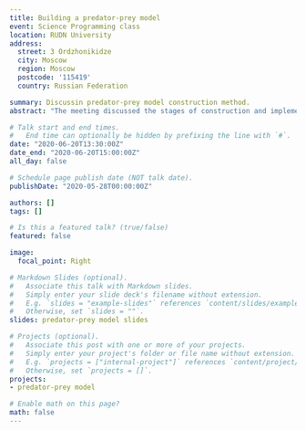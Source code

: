 ```yaml
---
title: Building a predator-prey model
event: Science Programming class
location: RUDN University
address: 
  street: 3 Ordzhonikidze
  city: Moscow
  region: Moscow
  postcode: '115419'
  country: Russian Federation

summary: Discussin predator-prey model construction method.
abstract: "The meeting discussed the stages of construction and implementation of the Predator-Prey model."

# Talk start and end times.
#   End time can optionally be hidden by prefixing the line with `#`.
date: "2020-06-20T13:30:00Z"
date_end: "2020-06-20T15:00:00Z"
all_day: false

# Schedule page publish date (NOT talk date).
publishDate: "2020-05-28T00:00:00Z"

authors: []
tags: []

# Is this a featured talk? (true/false)
featured: false

image:
  focal_point: Right

# Markdown Slides (optional).
#   Associate this talk with Markdown slides.
#   Simply enter your slide deck's filename without extension.
#   E.g. `slides = "example-slides"` references `content/slides/example-slides.md`.
#   Otherwise, set `slides = ""`.
slides: predator-prey model slides

# Projects (optional).
#   Associate this post with one or more of your projects.
#   Simply enter your project's folder or file name without extension.
#   E.g. `projects = ["internal-project"]` references `content/project/deep-learning/index.md`.
#   Otherwise, set `projects = []`.
projects:
- predator-prey model

# Enable math on this page?
math: false
---
```

